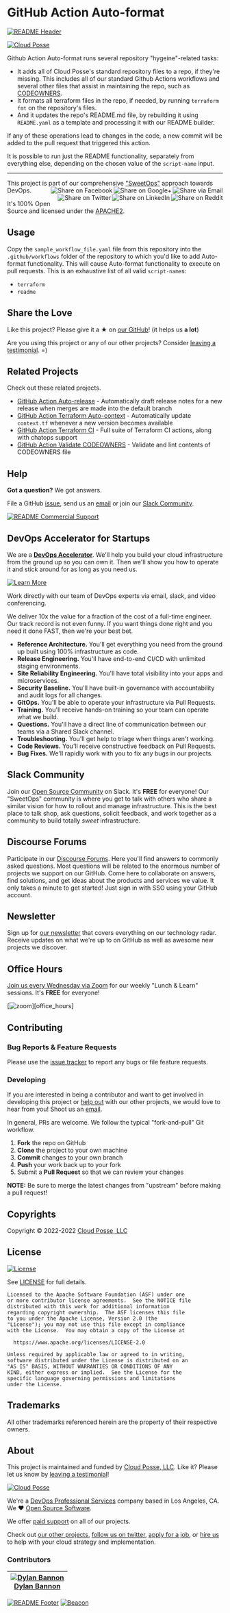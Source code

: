 
<!-- markdownlint-disable -->
# GitHub Action Auto-format
<!-- markdownlint-restore -->

[![README Header][readme_header_img]][readme_header_link]

[![Cloud Posse][logo]](https://cpco.io/homepage)

<!--




  ** DO NOT EDIT THIS FILE
  **
  ** This file was automatically generated by the `build-harness`.
  ** 1) Make all changes to `README.yaml`
  ** 2) Run `make init` (you only need to do this once)
  ** 3) Run`make readme` to rebuild this file.
  **
  ** (We maintain HUNDREDS of open source projects. This is how we maintain our sanity.)
  **





-->

Github Action Auto-format runs several repository "hygeine"-related tasks:
- It adds all of Cloud Posse's standard repository files to a repo, if they're missing. This includes all of our standard Github Actions workflows and several other files that assist in maintaining the repo, such as [CODEOWNERS](https://docs.github.com/en/repositories/managing-your-repositorys-settings-and-features/customizing-your-repository/about-code-owners).
- It formats all terraform files in the repo, if needed, by running `terraform fmt` on the repository's files.
- And it updates the repo's README.md file, by rebuilding it using `README.yaml` as a template and processing it with our README builder.

If any of these operations lead to changes in the code, a new commit will be added to the pull request that triggered this action. 

It is possible to run just the README functionality, separately from everything else, depending on the chosen value of the `script-name` input.

---

This project is part of our comprehensive ["SweetOps"](https://cpco.io/sweetops) approach towards DevOps.
[<img align="right" title="Share via Email" src="https://docs.cloudposse.com/images/ionicons/ios-email-outline-2.0.1-16x16-999999.svg"/>][share_email]
[<img align="right" title="Share on Google+" src="https://docs.cloudposse.com/images/ionicons/social-googleplus-outline-2.0.1-16x16-999999.svg" />][share_googleplus]
[<img align="right" title="Share on Facebook" src="https://docs.cloudposse.com/images/ionicons/social-facebook-outline-2.0.1-16x16-999999.svg" />][share_facebook]
[<img align="right" title="Share on Reddit" src="https://docs.cloudposse.com/images/ionicons/social-reddit-outline-2.0.1-16x16-999999.svg" />][share_reddit]
[<img align="right" title="Share on LinkedIn" src="https://docs.cloudposse.com/images/ionicons/social-linkedin-outline-2.0.1-16x16-999999.svg" />][share_linkedin]
[<img align="right" title="Share on Twitter" src="https://docs.cloudposse.com/images/ionicons/social-twitter-outline-2.0.1-16x16-999999.svg" />][share_twitter]




It's 100% Open Source and licensed under the [APACHE2](LICENSE).
















## Usage



Copy the `sample_workflow_file.yaml` file from this repository into the `.github/workflows` folder of the repository to which you'd like to add Auto-format functionality.
This will cause Auto-format functionality to execute on pull requests.
This is an exhaustive list of all valid `script-name`s:
  - `terraform`
  - `readme`








## Share the Love

Like this project? Please give it a ★ on [our GitHub](https://github.com/cloudposse/github-action-auto-format)! (it helps us **a lot**)

Are you using this project or any of our other projects? Consider [leaving a testimonial][testimonial]. =)



## Related Projects

Check out these related projects.

- [GitHub Action Auto-release](https://github.com/cloudposse/github-action-auto-release) - Automatically draft release notes for a new release when merges are made into the default branch
- [GitHub Action Terraform Auto-context](https://github.com/cloudposse/github-action-terraform-auto-context) - Automatically update `context.tf` whenever a new version becomes available
- [GitHub Action Terraform CI](https://github.com/cloudposse/github-action-terraform-ci) - Full suite of Terraform CI actions, along with chatops support
- [GitHub Action Validate CODEOWNERS](https://github.com/cloudposse/github-action-validate-codeowners) - Validate and lint contents of CODEOWNERS file

## Help

**Got a question?** We got answers.

File a GitHub [issue](https://github.com/cloudposse/github-action-auto-format/issues), send us an [email][email] or join our [Slack Community][slack].

[![README Commercial Support][readme_commercial_support_img]][readme_commercial_support_link]

## DevOps Accelerator for Startups


We are a [**DevOps Accelerator**][commercial_support]. We'll help you build your cloud infrastructure from the ground up so you can own it. Then we'll show you how to operate it and stick around for as long as you need us.

[![Learn More](https://img.shields.io/badge/learn%20more-success.svg?style=for-the-badge)][commercial_support]

Work directly with our team of DevOps experts via email, slack, and video conferencing.

We deliver 10x the value for a fraction of the cost of a full-time engineer. Our track record is not even funny. If you want things done right and you need it done FAST, then we're your best bet.

- **Reference Architecture.** You'll get everything you need from the ground up built using 100% infrastructure as code.
- **Release Engineering.** You'll have end-to-end CI/CD with unlimited staging environments.
- **Site Reliability Engineering.** You'll have total visibility into your apps and microservices.
- **Security Baseline.** You'll have built-in governance with accountability and audit logs for all changes.
- **GitOps.** You'll be able to operate your infrastructure via Pull Requests.
- **Training.** You'll receive hands-on training so your team can operate what we build.
- **Questions.** You'll have a direct line of communication between our teams via a Shared Slack channel.
- **Troubleshooting.** You'll get help to triage when things aren't working.
- **Code Reviews.** You'll receive constructive feedback on Pull Requests.
- **Bug Fixes.** We'll rapidly work with you to fix any bugs in our projects.

## Slack Community

Join our [Open Source Community][slack] on Slack. It's **FREE** for everyone! Our "SweetOps" community is where you get to talk with others who share a similar vision for how to rollout and manage infrastructure. This is the best place to talk shop, ask questions, solicit feedback, and work together as a community to build totally *sweet* infrastructure.

## Discourse Forums

Participate in our [Discourse Forums][discourse]. Here you'll find answers to commonly asked questions. Most questions will be related to the enormous number of projects we support on our GitHub. Come here to collaborate on answers, find solutions, and get ideas about the products and services we value. It only takes a minute to get started! Just sign in with SSO using your GitHub account.

## Newsletter

Sign up for [our newsletter][newsletter] that covers everything on our technology radar.  Receive updates on what we're up to on GitHub as well as awesome new projects we discover.

## Office Hours

[Join us every Wednesday via Zoom][office_hours] for our weekly "Lunch & Learn" sessions. It's **FREE** for everyone!

[![zoom](https://img.cloudposse.com/fit-in/200x200/https://cloudposse.com/wp-content/uploads/2019/08/Powered-by-Zoom.png")][office_hours]

## Contributing

### Bug Reports & Feature Requests

Please use the [issue tracker](https://github.com/cloudposse/github-action-auto-format/issues) to report any bugs or file feature requests.

### Developing

If you are interested in being a contributor and want to get involved in developing this project or [help out](https://cpco.io/help-out) with our other projects, we would love to hear from you! Shoot us an [email][email].

In general, PRs are welcome. We follow the typical "fork-and-pull" Git workflow.

 1. **Fork** the repo on GitHub
 2. **Clone** the project to your own machine
 3. **Commit** changes to your own branch
 4. **Push** your work back up to your fork
 5. Submit a **Pull Request** so that we can review your changes

**NOTE:** Be sure to merge the latest changes from "upstream" before making a pull request!



## Copyrights

Copyright © 2022-2022 [Cloud Posse, LLC](https://cloudposse.com)





## License

[![License](https://img.shields.io/badge/License-Apache%202.0-blue.svg)](https://opensource.org/licenses/Apache-2.0)

See [LICENSE](LICENSE) for full details.

```text
Licensed to the Apache Software Foundation (ASF) under one
or more contributor license agreements.  See the NOTICE file
distributed with this work for additional information
regarding copyright ownership.  The ASF licenses this file
to you under the Apache License, Version 2.0 (the
"License"); you may not use this file except in compliance
with the License.  You may obtain a copy of the License at

  https://www.apache.org/licenses/LICENSE-2.0

Unless required by applicable law or agreed to in writing,
software distributed under the License is distributed on an
"AS IS" BASIS, WITHOUT WARRANTIES OR CONDITIONS OF ANY
KIND, either express or implied.  See the License for the
specific language governing permissions and limitations
under the License.
```









## Trademarks

All other trademarks referenced herein are the property of their respective owners.

## About

This project is maintained and funded by [Cloud Posse, LLC][website]. Like it? Please let us know by [leaving a testimonial][testimonial]!

[![Cloud Posse][logo]][website]

We're a [DevOps Professional Services][hire] company based in Los Angeles, CA. We ❤️  [Open Source Software][we_love_open_source].

We offer [paid support][commercial_support] on all of our projects.

Check out [our other projects][github], [follow us on twitter][twitter], [apply for a job][jobs], or [hire us][hire] to help with your cloud strategy and implementation.



### Contributors

<!-- markdownlint-disable -->
|  [![Dylan Bannon][dylanbannon_avatar]][dylanbannon_homepage]<br/>[Dylan Bannon][dylanbannon_homepage] |
|---|
<!-- markdownlint-restore -->

  [dylanbannon_homepage]: https://github.com/dylanbannon
  [dylanbannon_avatar]: https://img.cloudposse.com/150x150/https://github.com/dylanbannon.png

[![README Footer][readme_footer_img]][readme_footer_link]
[![Beacon][beacon]][website]

  [logo]: https://cloudposse.com/logo-300x69.svg
  [docs]: https://cpco.io/docs?utm_source=github&utm_medium=readme&utm_campaign=cloudposse/github-action-auto-format&utm_content=docs
  [website]: https://cpco.io/homepage?utm_source=github&utm_medium=readme&utm_campaign=cloudposse/github-action-auto-format&utm_content=website
  [github]: https://cpco.io/github?utm_source=github&utm_medium=readme&utm_campaign=cloudposse/github-action-auto-format&utm_content=github
  [jobs]: https://cpco.io/jobs?utm_source=github&utm_medium=readme&utm_campaign=cloudposse/github-action-auto-format&utm_content=jobs
  [hire]: https://cpco.io/hire?utm_source=github&utm_medium=readme&utm_campaign=cloudposse/github-action-auto-format&utm_content=hire
  [slack]: https://cpco.io/slack?utm_source=github&utm_medium=readme&utm_campaign=cloudposse/github-action-auto-format&utm_content=slack
  [linkedin]: https://cpco.io/linkedin?utm_source=github&utm_medium=readme&utm_campaign=cloudposse/github-action-auto-format&utm_content=linkedin
  [twitter]: https://cpco.io/twitter?utm_source=github&utm_medium=readme&utm_campaign=cloudposse/github-action-auto-format&utm_content=twitter
  [testimonial]: https://cpco.io/leave-testimonial?utm_source=github&utm_medium=readme&utm_campaign=cloudposse/github-action-auto-format&utm_content=testimonial
  [office_hours]: https://cloudposse.com/office-hours?utm_source=github&utm_medium=readme&utm_campaign=cloudposse/github-action-auto-format&utm_content=office_hours
  [newsletter]: https://cpco.io/newsletter?utm_source=github&utm_medium=readme&utm_campaign=cloudposse/github-action-auto-format&utm_content=newsletter
  [discourse]: https://ask.sweetops.com/?utm_source=github&utm_medium=readme&utm_campaign=cloudposse/github-action-auto-format&utm_content=discourse
  [email]: https://cpco.io/email?utm_source=github&utm_medium=readme&utm_campaign=cloudposse/github-action-auto-format&utm_content=email
  [commercial_support]: https://cpco.io/commercial-support?utm_source=github&utm_medium=readme&utm_campaign=cloudposse/github-action-auto-format&utm_content=commercial_support
  [we_love_open_source]: https://cpco.io/we-love-open-source?utm_source=github&utm_medium=readme&utm_campaign=cloudposse/github-action-auto-format&utm_content=we_love_open_source
  [terraform_modules]: https://cpco.io/terraform-modules?utm_source=github&utm_medium=readme&utm_campaign=cloudposse/github-action-auto-format&utm_content=terraform_modules
  [readme_header_img]: https://cloudposse.com/readme/header/img
  [readme_header_link]: https://cloudposse.com/readme/header/link?utm_source=github&utm_medium=readme&utm_campaign=cloudposse/github-action-auto-format&utm_content=readme_header_link
  [readme_footer_img]: https://cloudposse.com/readme/footer/img
  [readme_footer_link]: https://cloudposse.com/readme/footer/link?utm_source=github&utm_medium=readme&utm_campaign=cloudposse/github-action-auto-format&utm_content=readme_footer_link
  [readme_commercial_support_img]: https://cloudposse.com/readme/commercial-support/img
  [readme_commercial_support_link]: https://cloudposse.com/readme/commercial-support/link?utm_source=github&utm_medium=readme&utm_campaign=cloudposse/github-action-auto-format&utm_content=readme_commercial_support_link
  [share_twitter]: https://twitter.com/intent/tweet/?text=GitHub+Action+Auto-format&url=https://github.com/cloudposse/github-action-auto-format
  [share_linkedin]: https://www.linkedin.com/shareArticle?mini=true&title=GitHub+Action+Auto-format&url=https://github.com/cloudposse/github-action-auto-format
  [share_reddit]: https://reddit.com/submit/?url=https://github.com/cloudposse/github-action-auto-format
  [share_facebook]: https://facebook.com/sharer/sharer.php?u=https://github.com/cloudposse/github-action-auto-format
  [share_googleplus]: https://plus.google.com/share?url=https://github.com/cloudposse/github-action-auto-format
  [share_email]: mailto:?subject=GitHub+Action+Auto-format&body=https://github.com/cloudposse/github-action-auto-format
  [beacon]: https://ga-beacon.cloudposse.com/UA-76589703-4/cloudposse/github-action-auto-format?pixel&cs=github&cm=readme&an=github-action-auto-format
